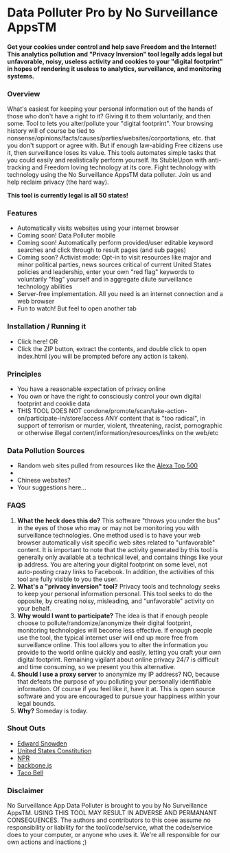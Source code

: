 Data Polluter Pro by No Surveillance AppsTM
=============================================
#### Get your cookies under control and help save Freedom and the Internet! This analytics pollution and "Privacy Inversion" tool legally adds legal but unfavorable, noisy, useless activity and cookies to your "digital footprint" in hopes of rendering it useless to analytics, surveillance, and monitoring systems. ####

### Overview ###
What's easiest for keeping your personal information out of the hands of those who don't have a right to it?  Giving it to them voluntarily, and then some. Tool to lets you alter/pollute your "digital footprint". Your browsing history will of course be tied to nonsense/opinions/facts/causes/parties/websites/corportations, etc. that you don't support or agree with. But if enough law-abiding Free citizens use it, then surveillance loses its value. This tools automates simple tasks that you could easily and realistically perform yourself. Its StubleUpon with anti-tracking and Freedom loving technology at its core. Fight technology with technology using the No Surveillance AppsTM data polluter. Join us and help reclaim privacy (the hard way).

**This tool is currently legal is all 50 states!** 

### Features ###
* Automatically visits websites using your internet browser
* Coming soon! Data Polluter mobile
* Coming soon! Automatically perform provided/user editable keyword searches and click through to result pages (and sub pages)
* Coming soon? Activist mode: Opt-in to visit resources like major and minor political parties, news sources critical of current United States policies and leadership, enter your own "red flag" keywords to voluntarily "flag" yourself and in aggregate dilute surveillance technology abilities
* Server-free implementation. All you need is an internet connection and a web browser
* Fun to watch! But feel to open another tab

### Installation / Running it ###
* Click here! OR 
* Click the ZIP button, extract the contents, and double click to open index.html (you will be prompted before any action is taken).

### Principles ###
* You have a reasonable expectation of privacy online
* You own or have the right to consciously control your own digital footprint and cooklie data
* THIS TOOL DOES NOT condone/promote/scan/take-action-on/participate-in/store/access ANY content that is "too radical", in support of terrorism or murder, violent, threatening, racist, pornographic or otherwise illegal content/information/resources/links on the web/etc

### Data Pollution Sources ###
* Random web sites pulled from resources like the [Alexa Top 500](http://www.alexa.com/topsites)
* 
* Chinese websites?
* Your suggestions here...

### FAQS ###
1. **What the heck does this do?** This software "throws you under the bus" in the eyes of those who may or may not be monitoring you with surveillance technologies. One method used is to have your web browser automatically visit specific web sites related to "unfavorable" content. It is important to note that the activity generated by this tool is generally only available at a technical level, and contains things like your ip address. You are altering your digital footprint on some level, not auto-posting crazy links to Facebook. In addition, the activities of this tool are fully visible to you the user.
2. **What's a "privacy inversion" tool?** Privacy tools and technology seeks to keep your personal information personal. This tool seeks to do the opposite, by creating noisy, misleading, and "unfavorable" activity on your behalf. 
1. **Why would I want to participate?** The idea is that if enough people choose to pollute/randomize/anonymize their digital footprint, monitoring technologies will become less effective. If enough people use the tool, the typical internet user will end up more free from surveillance online. This tool allows you to alter the information you provide to the world online quickly and easily, letting you craft your own digital footprint. Remaining vigilant about online privacy 24/7 is difficult and time consuming, so we present you this alternative.
3. **Should I use a proxy server** to anonymize my IP address? NO, because that defeats the purpose of you polluting your personally identifiable information. Of course if you feel like it, have it at. This is open source software and you are encouraged to pursue your happiness within your legal bounds. 
1. **Why?** Someday is today.

### Shout Outs ###
* [Edward Snowden](http://en.wikipedia.org/wiki/Edward_Snowden)
* [United States Constitution](http://en.wikipedia.org/wiki/United_States_Constitution) 
* [NPR](http://www.npr.org/blogs/itsallpolitics/2013/06/12/191046130/nsa-surveillance-fails-to-rile-congress)
* [backbone.js](http://backbonejs.org/)
* [Taco Bell](http://www.tacobell.com/)


### Disclaimer ###
No Surveillance App Data Polluter is brought to you by No Surveillance AppsTM. USING THIS TOOL MAY RESULT IN ADVERSE AND PERMANANT CONSEQUENCES. The authors and contributors to this coee assume no responsibility or liability for the tool/code/service, what the code/service does to your computer, or anyone who uses it. We're all responsible for our own actions and inactions ;)

